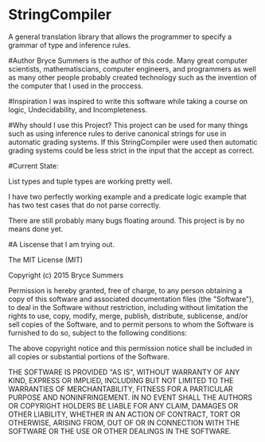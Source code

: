 # StringCompiler
A general translation library that allows the programmer to specify a grammar of type and inference rules.

#Author
Bryce Summers is the author of this code. Many great computer scientists, mathematiscians, computer engineers, and programmers as well as many other people probably created technology such as the invention of the computer that I used in the proccess.

#Inspiration
I was inspired to write this software while taking a course on logic, Undecidability, and Incompleteness.

#Why should I use this Project?
This project can be used for many things such as using inference rules to derive canonical strings for use in automatic grading systems. If this StringCompiler were used then automatic grading systems could be less strict in the input that the accept as correct.

#Current State:

List types and tuple types are working pretty well.

I have two perfectly working example and a predicate logic example that has two test cases that do not parse correctly.

There are still probably many bugs floating around. This project is by no means done yet.

#A Liscense that I am trying out.

The MIT License (MIT)

Copyright (c) 2015 Bryce Summers

Permission is hereby granted, free of charge, to any person obtaining a copy
of this software and associated documentation files (the "Software"), to deal
in the Software without restriction, including without limitation the rights
to use, copy, modify, merge, publish, distribute, sublicense, and/or sell
copies of the Software, and to permit persons to whom the Software is
furnished to do so, subject to the following conditions:

The above copyright notice and this permission notice shall be included in all
copies or substantial portions of the Software.

THE SOFTWARE IS PROVIDED "AS IS", WITHOUT WARRANTY OF ANY KIND, EXPRESS OR
IMPLIED, INCLUDING BUT NOT LIMITED TO THE WARRANTIES OF MERCHANTABILITY,
FITNESS FOR A PARTICULAR PURPOSE AND NONINFRINGEMENT. IN NO EVENT SHALL THE
AUTHORS OR COPYRIGHT HOLDERS BE LIABLE FOR ANY CLAIM, DAMAGES OR OTHER
LIABILITY, WHETHER IN AN ACTION OF CONTRACT, TORT OR OTHERWISE, ARISING FROM,
OUT OF OR IN CONNECTION WITH THE SOFTWARE OR THE USE OR OTHER DEALINGS IN THE
SOFTWARE.
